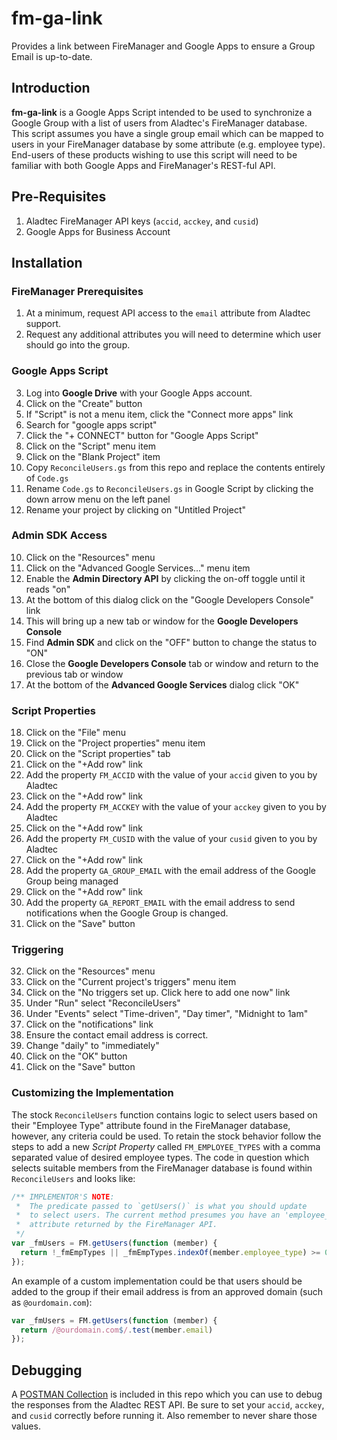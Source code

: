 # fm-ga-link
Provides a link between FireManager and Google Apps to ensure a Group Email is up-to-date.

## Introduction
**fm-ga-link** is a Google Apps Script intended to be used to synchronize a Google Group
with a list of users from Aladtec's FireManager database. This script assumes you have
a single group email which can be mapped to users in your FireManager database by some
attribute (e.g. employee type). End-users of these products wishing to use this script
will need to be familiar with both Google Apps and FireManager's REST-ful API.

## Pre-Requisites
1. Aladtec FireManager API keys (`accid`, `acckey`, and `cusid`)
2. Google Apps for Business Account

## Installation

### FireManager Prerequisites
1. At a minimum, request API access to the `email` attribute from Aladtec support.
2. Request any additional attributes you will need to determine which user should go into the group.
 
### Google Apps Script
3. Log into **Google Drive** with your Google Apps account.
4. Click on the "Create" button
  1. If "Script" is not a menu item, click the "Connect more apps" link
  2. Search for "google apps script"
  3. Click the "+ CONNECT" button for "Google Apps Script"
5. Click on the "Script" menu item
6. Click on the "Blank Project" item
7. Copy `ReconcileUsers.gs` from this repo and replace the contents entirely of `Code.gs`
8. Rename `Code.gs` to `ReconcileUsers.gs` in Google Script by clicking the down arrow menu on the left panel
9. Rename your project by clicking on "Untitled Project"

### Admin SDK Access
10. Click on the "Resources" menu
11. Click on the "Advanced Google Services..." menu item
12. Enable the **Admin Directory API** by clicking the on-off toggle until it reads "on"
13. At the bottom of this dialog click on the "Google Developers Console" link
14. This will bring up a new tab or window for the **Google Developers Console**
15. Find **Admin SDK** and click on the "OFF" button to change the status to "ON"
16. Close the **Google Developers Console** tab or window and return to the previous tab or window
17. At the bottom of the **Advanced Google Services** dialog click "OK"

### Script Properties
18. Click on the "File" menu
19. Click on the "Project properties" menu item
20. Click on the "Script properties" tab
21. Click on the "+Add row" link
22. Add the property `FM_ACCID` with the value of your `accid` given to you by Aladtec
23. Click on the "+Add row" link
24. Add the property `FM_ACCKEY` with the value of your `acckey` given to you by Aladtec
25. Click on the "+Add row" link
26. Add the property `FM_CUSID` with the value of your `cusid` given to you by Aladtec
27. Click on the "+Add row" link
28. Add the property `GA_GROUP_EMAIL` with the email address of the Google Group being managed
29. Click on the "+Add row" link
30. Add the property `GA_REPORT_EMAIL` with the email address to send notifications when the Google Group is changed.
31. Click on the "Save" button

### Triggering
32. Click on the "Resources" menu
33. Click on the "Current project's triggers" menu item
34. Click on the "No triggers set up. Click here to add one now" link
35. Under "Run" select "ReconcileUsers"
36. Under "Events" select "Time-driven", "Day timer", "Midnight to 1am"
37. Click on the "notifications" link
38. Ensure the contact email address is correct.
39. Change "daily" to "immediately"
40. Click on the "OK" button
41. Click on the "Save" button

### Customizing the Implementation
The stock `ReconcileUsers` function contains logic to select users based on their "Employee Type"
attribute found in the FireManager database, however, any criteria could be used. To retain the
stock behavior follow the steps to add a new *Script Property* called `FM_EMPLOYEE_TYPES` with
a comma separated value of desired employee types. The code in question which selects suitable
members from the FireManager database is found within `ReconcileUsers` and looks like:

```js
/** IMPLEMENTOR'S NOTE:
 *  The predicate passed to `getUsers()` is what you should update
 *  to select users. The current method presumes you have an 'employee_type'
 *  attribute returned by the FireManager API.
 */
var _fmUsers = FM.getUsers(function (member) {
  return !_fmEmpTypes || _fmEmpTypes.indexOf(member.employee_type) >= 0;
});
```
An example of a custom implementation could be that users should be added to the group if
their email address is from an approved domain (such as `@ourdomain.com`):

```js
var _fmUsers = FM.getUsers(function (member) {
  return /@ourdomain.com$/.test(member.email)
});
```

## Debugging
A [POSTMAN Collection](http://www.getpostman.com/) is included in this repo which you can use to debug the
responses from the Aladtec REST API. Be sure to set your `accid`, `acckey`, and `cusid` correctly
before running it. Also remember to never share those values.
